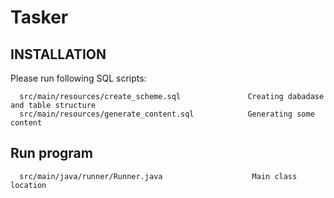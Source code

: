 Tasker
======

INSTALLATION
------------
Please run following SQL scripts:

      src/main/resources/create_scheme.sql               Creating dabadase and table structure
      src/main/resources/generate_content.sql            Generating some content
      
Run program
-----------
      src/main/java/runner/Runner.java                    Main class location
